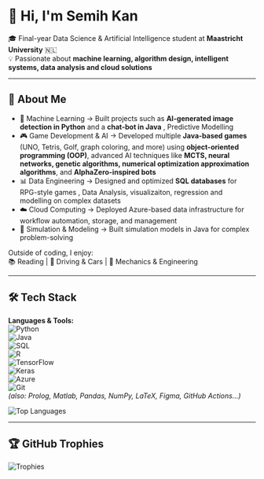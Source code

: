 # 👋 Hi, I'm Semih Kan  

🎓 Final-year Data Science & Artificial Intelligence student at **Maastricht University** 🇳🇱  
💡 Passionate about **machine learning, algorithm design, intelligent systems, data analysis and cloud solutions**  

---

## 💫 About Me  
- 🧠 Machine Learning → Built projects such as **AI-generated image detection in Python** and a **chat-bot in Java** , Predictive Modelling
- 🎮 Game Development & AI → Developed multiple **Java-based games** (UNO, Tetris, Golf, graph coloring, and more) using **object-oriented programming (OOP)**, advanced AI techniques like **MCTS, neural networks, genetic algorithms, numerical optimization approximation algorithms**, and **AlphaZero-inspired bots**  
- 📊 Data Engineering → Designed and optimized **SQL databases** for RPG-style games , Data Analysis, visualizaiton, regression and modelling on complex datasets
- ☁️ Cloud Computing → Deployed Azure-based data infrastructure for workflow automation, storage, and management
- 🚀 Simulation & Modeling → Built simulation models in Java for complex problem-solving  

Outside of coding, I enjoy:  
📚 Reading | 🚗 Driving & Cars | 🔧 Mechanics & Engineering  

---

## 🛠️ Tech Stack  
**Languages & Tools:**  
![Python](https://img.shields.io/badge/-Python-3776AB?logo=python&logoColor=white)  
![Java](https://img.shields.io/badge/-Java-007396?logo=java&logoColor=white)  
![SQL](https://img.shields.io/badge/-SQL-336791?logo=postgresql&logoColor=white)  
![R](https://img.shields.io/badge/-R-276DC3?logo=r&logoColor=white)  
![TensorFlow](https://img.shields.io/badge/-TensorFlow-FF6F00?logo=tensorflow&logoColor=white)  
![Keras](https://img.shields.io/badge/-Keras-D00000?logo=keras&logoColor=white)  
![Azure](https://img.shields.io/badge/-Azure-0078D4?logo=microsoft-azure&logoColor=white)  
![Git](https://img.shields.io/badge/-Git-F05032?logo=git&logoColor=white)  
*(also: Prolog, Matlab, Pandas, NumPy, LaTeX, Figma, GitHub Actions…)*  

![Top Languages](https://github-readme-stats.vercel.app/api/top-langs/?username=SemihKanUM&layout=compact&theme=tokyonight)  

---

## 🏆 GitHub Trophies  
![Trophies](https://github-profile-trophy.vercel.app/?username=SemihKanUM&theme=tokyonight&margin-w=10)  

